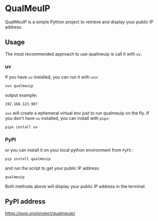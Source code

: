 # QualMeuIP

QualMeuIP is a simple Python project to retrieve and display your public IP address.

## Usage

The most recommended approach to use qualmeuip is call it with `uv`.

### uv
If you have `uv` installed, you can run it with `uvx`:
```bash
uvx qualmeuip
```
output example:
```text
192.168.123.987
```

`uvx` will create a ephemeral virtual env just to run qualmeuip on the fly. If you don't have `uv` installed, you can install with `pipx`:

```bash
pipx install uv
```

### PyPI

or you can install it on your local python environment from `PyPI:
`
```bash
pip install qualmeuip
```

and run the script to get your public IP address:
```bash
qualmeuip
```

Both methods above will display your public IP address in the terminal.

## PyPI address

https://pypi.org/project/qualmeuip/
